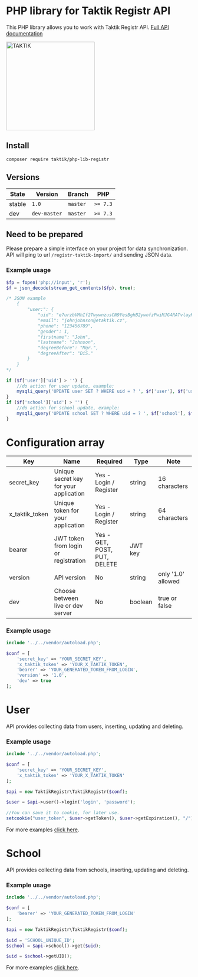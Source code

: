 # PHP library for Taktik Registr API
This PHP library allows you to work with Taktik Registr API. [Full API documentation](https://registr.etaktik.cz/docs) 

<img src="https://upload.wikimedia.org/wikipedia/commons/3/35/TAKTIK_International_logo.jpg" alt="TAKTIK" width="240" />

## Install
```
composer require taktik/php-lib-registr
```

## Versions
| State       | Version | Branch   | PHP      |
|-------------|---------|----------|----------|
| stable      | `1.0`  | `master` | `>= 7.3` |
| dev      | `dev-master`  | `master` | `>= 7.3` |

## Need to be prepared
Please prepare a simple interface on your project for data synchronization. 
API will ping to url ```/registr-taktik-import/``` and sending JSON data. 
### Example usage
```php
$fp = fopen('php://input', 'r');
$f = json_decode(stream_get_contents($fp), true);

/* JSON example 
    {
        "user:": {
            "uid": "e7urzbVMhIf2TwywnzusCN9YesBghB2ywofzPwiMJG4RATvlayHKaQvT5a8INF4XYXWncs2Rb6cbPyzaMe8iU5QQwJENRrKPmJ9RpMtcCDRRQNTzE1FdcPnNcZB9O02q",
            "email": "johnjohnson@etaktik.cz",
            "phone": "123456789",
            "gender": 1,
            "firstname": "John",
            "lastname": "Johnson",
            "degreeBefore": "Mgr.",
            "degreeAfter": "DiS."
        }
    }
*/

if ($f['user']['uid'] > '') {
    //do action for user update, example: 
    mysqli_query('UPDATE user SET ? WHERE uid = ? ', $f['user'], $f['user']['uid']);
}
if ($f['school']['uid'] > '') {
    //do action for school update, example: 
    mysqli_query('UPDATE school SET ? WHERE uid = ? ', $f['school'], $f['school']['uid']);
}
```
# Configuration array
| Key            | Name                                   | Required                     | Type    | Note               |
|----------------|----------------------------------------|------------------------------|---------|--------------------|
| secret_key     | Unique secret key for your application | Yes - Login / Register       | string  | 16 characters      |
| x_taktik_token | Unique token for your application      | Yes - Login / Register       | string  | 64 characters      |
| bearer         | JWT token from login or registration   | Yes - GET, POST, PUT, DELETE | JWT key |                    |
| version        | API version                            | No                           | string  | only '1.0' allowed |
| dev            | Choose between live or dev server      | No                           | boolean | true or false      |
### Example usage
```php
include '../../vendor/autoload.php';

$conf = [
    'secret_key' => 'YOUR_SECRET_KEY',
    'x_taktik_token' => 'YOUR_X_TAKTIK_TOKEN',
    'bearer' => 'YOUR_GENERATED_TOKEN_FROM_LOGIN',
    'version' => '1.0',
    'dev' => true
];
```

# User
API provides collecting data from users, inserting, updating and deleting.
### Example usage
```php
include '../../vendor/autoload.php';

$conf = [
    'secret_key' => 'YOUR_SECRET_KEY',
    'x_taktik_token' => 'YOUR_X_TAKTIK_TOKEN'
];

$api = new TaktikRegistr\TaktikRegistr($conf);

$user = $api->user()->login('login', 'password');

//You can save it to cookie, for later use.
setcookie("user_token", $user->getToken(), $user->getExpiration(), "/");
```
For more examples [click here](src/TaktikRegistr/User/readme.md). 

# School
API provides collecting data from schools, inserting, updating and deleting.
### Example usage
```php
include '../../vendor/autoload.php';

$conf = [
    'bearer' => 'YOUR_GENERATED_TOKEN_FROM_LOGIN'
];

$api = new TaktikRegistr\TaktikRegistr($conf);

$uid = 'SCHOOL_UNIQUE_ID';
$school = $api->school()->get($uid);

$uid = $school->getUID();
```
For more examples [click here](src/TaktikRegistr/School/readme.md). 